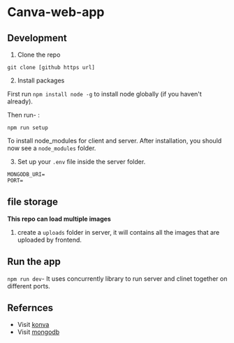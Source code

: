 # Canva-web-app


## Development

1. Clone the repo

```
git clone [github https url]
```

2. Install packages

First run `npm install node -g` to install node globally (if you haven't already).

Then run- :

```
npm run setup
```

To install node_modules for client and server. After installation, you should now see a `node_modules` folder.

3. Set up your `.env` file inside the server folder.
```
MONGODB_URI=
PORT=

```

## file storage

**This repo can load multiple images**

1. create a `uploads` folder in server, it will contains all the images that are uploaded by frontend.

## Run the app

`npm run dev`- It uses concurrently library to run server and clinet together on different ports.


## Refernces
- Visit [konva](https://konvajs.org/docs/react/index.html)
- Visit [mongodb](https://www.mongodb.com/docs/)

